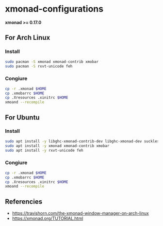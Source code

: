 # xmonad-configurations

**xmonad >= 0.17.0**

## For Arch Linux

### Install

```sh
sudo pacman -S xmonad xmonad-contrib xmobar
sudo pacman -S rxvt-unicode feh
```

### Congiure

```sh
cp -r .xmonad $HOME
cp .xmobarrc $HOME
cp .Xresources .xinitrc $HOME
xmoand --recompile
```

## For Ubuntu

### Install

```sh
sudo apt install -y libghc-xmonad-contrib-dev libghc-xmonad-dev suckless-tools
sudo apt install -y xmonad xmonad-contrib xmobar
sudo apt install -y rxvt-unicode feh
```

### Congiure

```sh
cp -r .xmonad $HOME
cp .xmobarrc $HOME
cp .Xresources .xinitrc $HOME
xmoand --recompile
```

## Referencies

- https://travishorn.com/the-xmonad-window-manager-on-arch-linux
- https://xmonad.org/TUTORIAL.html
